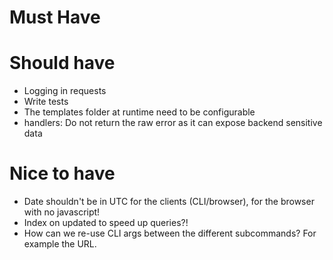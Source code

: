 # Must Have

# Should have
* Logging in requests
* Write tests
* The templates folder at runtime need to be configurable
* handlers: Do not return the raw error as it can expose backend sensitive data

# Nice to have
* Date shouldn't be in UTC for the clients (CLI/browser), for the browser with no javascript!
* Index on updated to speed up queries?!
* How can we re-use CLI args between the different subcommands? For example the URL.
